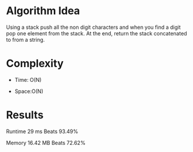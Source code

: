 # Algorithm Idea

Using a stack push all the non digit characters and when you find a digit pop one element from the stack. At the end, return the stack concatenated to from a string.

# Complexity

- Time: O(N)

- Space:O(N)

# Results

Runtime
29
ms
Beats
93.49%

Memory
16.42
MB
Beats
72.62%